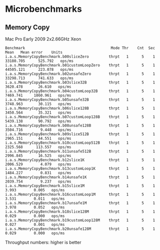 Microbenchmarks
===============

Memory Copy
-----------

Mac Pro Early 2009
2x2.66GHz Xeon

    Benchmark                                       Mode Thr    Cnt  Sec         Mean   Mean error    Units
    i.a.s.MemoryCopyBenchmark.b00sliceZero         thrpt   1      5    1    33180.705      525.792   ops/ms
    i.a.s.MemoryCopyBenchmark.b01customLoopZero    thrpt   1      5    1    44505.121      223.078   ops/ms
    i.a.s.MemoryCopyBenchmark.b02unsafeZero        thrpt   1      5    1    33298.713      741.633   ops/ms
    i.a.s.MemoryCopyBenchmark.b03slice32B          thrpt   1      5    1     3620.478       26.610   ops/ms
    i.a.s.MemoryCopyBenchmark.b04customLoop32B     thrpt   1      5    1     7469.741     1860.961   ops/ms
    i.a.s.MemoryCopyBenchmark.b05unsafe32B         thrpt   1      5    1     3748.963       30.115   ops/ms
    i.a.s.MemoryCopyBenchmark.b06slice128B         thrpt   1      5    1     3450.564       35.321   ops/ms
    i.a.s.MemoryCopyBenchmark.b07customLoop128B    thrpt   1      5    1     5439.138       90.792   ops/ms
    i.a.s.MemoryCopyBenchmark.b08unsafe128B        thrpt   1      5    1     3504.716        9.448   ops/ms
    i.a.s.MemoryCopyBenchmark.b09slice512B         thrpt   1      5    1     2965.151       44.551   ops/ms
    i.a.s.MemoryCopyBenchmark.b10customLoop512B    thrpt   1      5    1     2325.568      113.557   ops/ms
    i.a.s.MemoryCopyBenchmark.b11unsafe512B        thrpt   1      5    1     2996.845       16.525   ops/ms
    i.a.s.MemoryCopyBenchmark.b12slice1K           thrpt   1      5    1     2006.529        4.079   ops/ms
    i.a.s.MemoryCopyBenchmark.b13customLoop1K      thrpt   1      5    1     1484.227        0.831   ops/ms
    i.a.s.MemoryCopyBenchmark.b14unsafe1K          thrpt   1      5    1     2039.754        9.237   ops/ms
    i.a.s.MemoryCopyBenchmark.b15slice1M           thrpt   1      5    1        3.993        0.005   ops/ms
    i.a.s.MemoryCopyBenchmark.b16customLoop1M      thrpt   1      5    1        3.531        0.011   ops/ms
    i.a.s.MemoryCopyBenchmark.b17unsafe1M          thrpt   1      5    1        3.978        0.052   ops/ms
    i.a.s.MemoryCopyBenchmark.b18slice128M         thrpt   1      5    1        0.029        0.000   ops/ms
    i.a.s.MemoryCopyBenchmark.b19customLoop128M    thrpt   1      5    1        0.027        0.001   ops/ms
    i.a.s.MemoryCopyBenchmark.b20unsafe128M        thrpt   1      5    1        0.029        0.000   ops/ms

Throughput numbers: higher is better
